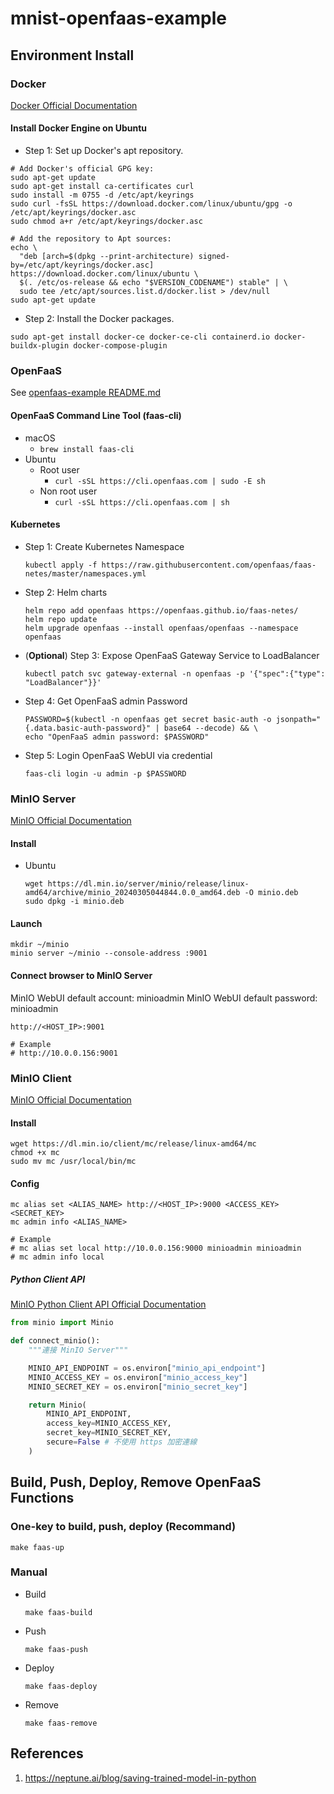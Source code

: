 # mnist-openfaas-example

## Environment Install

### Docker

[Docker Official Documentation](https://docs.docker.com/engine/install/ubuntu/)

#### Install Docker Engine on Ubuntu

* Step 1: Set up Docker's apt repository.

```shell
# Add Docker's official GPG key:
sudo apt-get update
sudo apt-get install ca-certificates curl
sudo install -m 0755 -d /etc/apt/keyrings
sudo curl -fsSL https://download.docker.com/linux/ubuntu/gpg -o /etc/apt/keyrings/docker.asc
sudo chmod a+r /etc/apt/keyrings/docker.asc

# Add the repository to Apt sources:
echo \
  "deb [arch=$(dpkg --print-architecture) signed-by=/etc/apt/keyrings/docker.asc] https://download.docker.com/linux/ubuntu \
  $(. /etc/os-release && echo "$VERSION_CODENAME") stable" | \
  sudo tee /etc/apt/sources.list.d/docker.list > /dev/null
sudo apt-get update
```

* Step 2: Install the Docker packages.

```shell
sudo apt-get install docker-ce docker-ce-cli containerd.io docker-buildx-plugin docker-compose-plugin
```

### OpenFaaS

See [openfaas-example README.md](https://github.com/leoho0722/openfaas-example/blob/main/README.md)

#### OpenFaaS Command Line Tool (faas-cli)

* macOS
  * ```brew install faas-cli```
* Ubuntu
  * Root user
    * ```curl -sSL https://cli.openfaas.com | sudo -E sh```
  * Non root user
    * ```curl -sSL https://cli.openfaas.com | sh```

#### Kubernetes

* Step 1: Create Kubernetes Namespace

    ```shell
    kubectl apply -f https://raw.githubusercontent.com/openfaas/faas-netes/master/namespaces.yml
    ```

* Step 2: Helm charts

    ```shell
    helm repo add openfaas https://openfaas.github.io/faas-netes/
    helm repo update
    helm upgrade openfaas --install openfaas/openfaas --namespace openfaas
    ```

* (**Optional**) Step 3: Expose OpenFaaS Gateway Service to LoadBalancer

    ```shell
    kubectl patch svc gateway-external -n openfaas -p '{"spec":{"type": "LoadBalancer"}}'
    ```

* Step 4: Get OpenFaaS admin Password

    ```shell
    PASSWORD=$(kubectl -n openfaas get secret basic-auth -o jsonpath="{.data.basic-auth-password}" | base64 --decode) && \
    echo "OpenFaaS admin password: $PASSWORD"
    ```

* Step 5: Login OpenFaaS WebUI via credential

    ```shell
    faas-cli login -u admin -p $PASSWORD
    ```

### MinIO Server

[MinIO Official Documentation](https://min.io/docs/minio/linux/index.html)

#### Install

* Ubuntu

  ```shell
  wget https://dl.min.io/server/minio/release/linux-amd64/archive/minio_20240305044844.0.0_amd64.deb -O minio.deb
  sudo dpkg -i minio.deb
  ```

#### Launch

```shell
mkdir ~/minio
minio server ~/minio --console-address :9001
```

#### Connect browser to MinIO Server

MinIO WebUI default account: minioadmin
MinIO WebUI default password: minioadmin

```text
http://<HOST_IP>:9001

# Example
# http://10.0.0.156:9001
```

### MinIO Client

[MinIO Official Documentation](https://min.io/docs/minio/linux/index.html)

#### Install

```shell
wget https://dl.min.io/client/mc/release/linux-amd64/mc
chmod +x mc
sudo mv mc /usr/local/bin/mc
```

#### Config

```shell
mc alias set <ALIAS_NAME> http://<HOST_IP>:9000 <ACCESS_KEY> <SECRET_KEY> 
mc admin info <ALIAS_NAME>

# Example
# mc alias set local http://10.0.0.156:9000 minioadmin minioadmin
# mc admin info local
```

##### Python Client API

[MinIO Python Client API Official Documentation](https://min.io/docs/minio/linux/developers/python/API.html)

```python
from minio import Minio

def connect_minio():
    """連接 MinIO Server"""

    MINIO_API_ENDPOINT = os.environ["minio_api_endpoint"]
    MINIO_ACCESS_KEY = os.environ["minio_access_key"]
    MINIO_SECRET_KEY = os.environ["minio_secret_key"]

    return Minio(
        MINIO_API_ENDPOINT,
        access_key=MINIO_ACCESS_KEY,
        secret_key=MINIO_SECRET_KEY,
        secure=False # 不使用 https 加密連線
    )
```

## Build, Push, Deploy, Remove OpenFaaS Functions

### One-key to build, push, deploy (**Recommand**)

```shell
make faas-up
```

### Manual

* Build

    ```shell
    make faas-build
    ```

* Push

    ```shell
    make faas-push
    ```

* Deploy

    ```shell
    make faas-deploy
    ```

* Remove

    ```shell
    make faas-remove
    ```

## References

1. <https://neptune.ai/blog/saving-trained-model-in-python>
